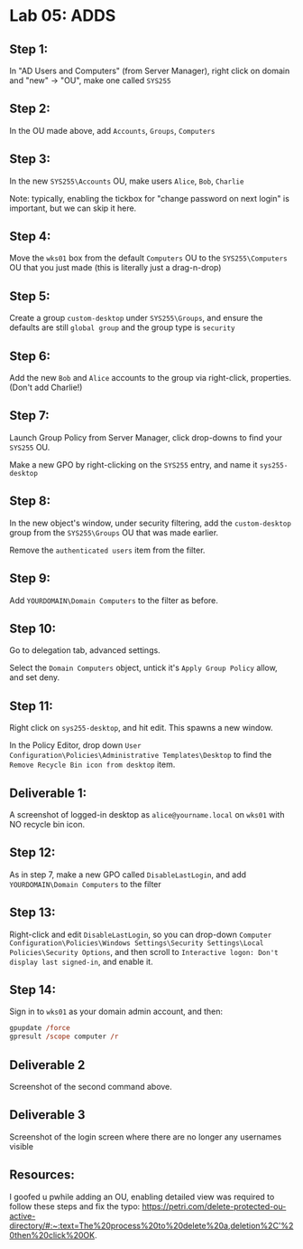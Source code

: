 # Lab 05: ADDS

## Step 1:
In "AD Users and Computers" (from Server Manager), right click on domain and "new" -> "OU", make one called `SYS255`

## Step 2:
In the OU made above, add `Accounts`, `Groups`, `Computers`

## Step 3:
In the new `SYS255\Accounts` OU, make users `Alice`, `Bob`, `Charlie`

Note: typically, enabling the tickbox for "change password on next login" is important, but we can skip it here.

## Step 4:
Move the `wks01` box from the default `Computers` OU to the `SYS255\Computers` OU that you just made (this is literally just a drag-n-drop)

## Step 5:
Create a group `custom-desktop` under `SYS255\Groups`, and ensure the defaults are still `global group` and the group type is `security`

## Step 6:
Add the new `Bob` and `Alice` accounts to the group via right-click, properties. (Don't add Charlie!)

## Step 7:
Launch Group Policy from Server Manager, click drop-downs to find your `SYS255` OU.

Make a new GPO by right-clicking on the `SYS255` entry, and name it `sys255-desktop`

## Step 8:
In the new object's window, under security filtering, add the `custom-desktop` group from the `SYS255\Groups` OU that was made earlier.

Remove the `authenticated users` item from the filter.

## Step 9:
Add `YOURDOMAIN\Domain Computers` to the filter as before.

## Step 10:
Go to delegation tab, advanced settings.

Select the `Domain Computers` object, untick it's `Apply Group Policy` allow, and set deny.

## Step 11:
Right click on `sys255-desktop`, and hit edit. This spawns a new window.

In the Policy Editor, drop down `User Configuration\Policies\Administrative Templates\Desktop` to find the `Remove Recycle Bin icon from desktop` item.

## Deliverable 1:
A screenshot of logged-in desktop as `alice@yourname.local` on `wks01` with NO recycle bin icon.

## Step 12:
As in step 7, make a new GPO called `DisableLastLogin`, and add `YOURDOMAIN\Domain Computers` to the filter

## Step 13:
Right-click and edit `DisableLastLogin`, so you can drop-down `Computer Configuration\Policies\Windows Settings\Security Settings\Local Policies\Security Options`, and then scroll to `Interactive logon: Don't display last signed-in`, and enable it.

## Step 14:
Sign in to `wks01` as your domain admin account, and then:
```ps
gpupdate /force
gpresult /scope computer /r 
```

## Deliverable 2
Screenshot of the second command above.

## Deliverable 3
Screenshot of the login screen where there are no longer any usernames visible

## Resources:
I goofed u pwhile adding an OU, enabling detailed view was required to follow these steps and fix the typo:
https://petri.com/delete-protected-ou-active-directory/#:~:text=The%20process%20to%20delete%20a,deletion%2C'%20then%20click%20OK.